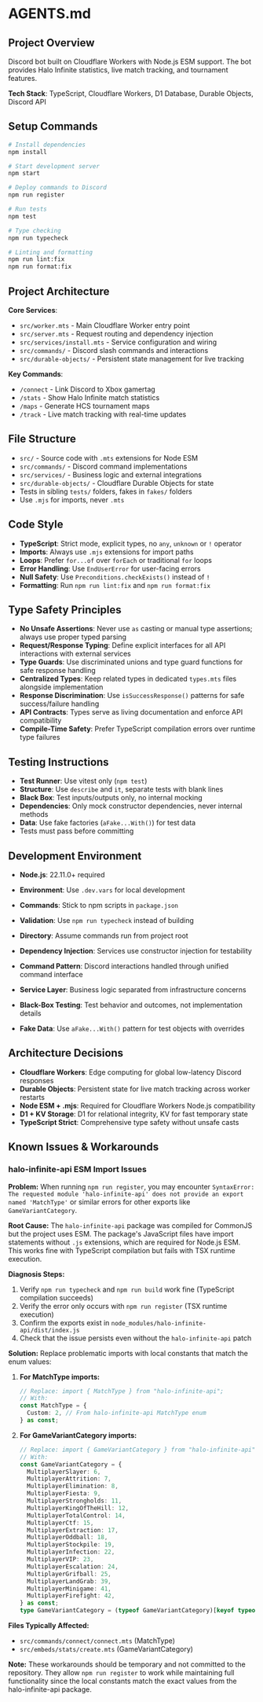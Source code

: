 # AGENTS.md

## Project Overview

Discord bot built on Cloudflare Workers with Node.js ESM support. The bot provides Halo Infinite statistics, live match tracking, and tournament features.

**Tech Stack**: TypeScript, Cloudflare Workers, D1 Database, Durable Objects, Discord API

## Setup Commands

```bash
# Install dependencies
npm install

# Start development server
npm start

# Deploy commands to Discord
npm run register

# Run tests
npm test

# Type checking
npm run typecheck

# Linting and formatting
npm run lint:fix
npm run format:fix
```

## Project Architecture

**Core Services**:

- `src/worker.mts` - Main Cloudflare Worker entry point
- `src/server.mts` - Request routing and dependency injection
- `src/services/install.mts` - Service configuration and wiring
- `src/commands/` - Discord slash commands and interactions
- `src/durable-objects/` - Persistent state management for live tracking

**Key Commands**:

- `/connect` - Link Discord to Xbox gamertag
- `/stats` - Show Halo Infinite match statistics
- `/maps` - Generate HCS tournament maps
- `/track` - Live match tracking with real-time updates

## File Structure

- `src/` - Source code with `.mts` extensions for Node ESM
- `src/commands/` - Discord command implementations
- `src/services/` - Business logic and external integrations
- `src/durable-objects/` - Cloudflare Durable Objects for state
- Tests in sibling `tests/` folders, fakes in `fakes/` folders
- Use `.mjs` for imports, never `.mts`

## Code Style

- **TypeScript**: Strict mode, explicit types, no `any`, `unknown` or `!` operator
- **Imports**: Always use `.mjs` extensions for import paths
- **Loops**: Prefer `for...of` over `forEach` or traditional `for` loops
- **Error Handling**: Use `EndUserError` for user-facing errors
- **Null Safety**: Use `Preconditions.checkExists()` instead of `!`
- **Formatting**: Run `npm run lint:fix` and `npm run format:fix`

## Type Safety Principles

- **No Unsafe Assertions**: Never use `as` casting or manual type assertions; always use proper typed parsing
- **Request/Response Typing**: Define explicit interfaces for all API interactions with external services
- **Type Guards**: Use discriminated unions and type guard functions for safe response handling
- **Centralized Types**: Keep related types in dedicated `types.mts` files alongside implementation
- **Response Discrimination**: Use `isSuccessResponse()` patterns for safe success/failure handling
- **API Contracts**: Types serve as living documentation and enforce API compatibility
- **Compile-Time Safety**: Prefer TypeScript compilation errors over runtime type failures

## Testing Instructions

- **Test Runner**: Use vitest only (`npm test`)
- **Structure**: Use `describe` and `it`, separate tests with blank lines
- **Black Box**: Test inputs/outputs only, no internal mocking
- **Dependencies**: Only mock constructor dependencies, never internal methods
- **Data**: Use fake factories (`aFake...With()`) for test data
- Tests must pass before committing

## Development Environment

- **Node.js**: 22.11.0+ required
- **Environment**: Use `.dev.vars` for local development
- **Commands**: Stick to npm scripts in `package.json`
- **Validation**: Use `npm run typecheck` instead of building
- **Directory**: Assume commands run from project root

- **Dependency Injection**: Services use constructor injection for testability
- **Command Pattern**: Discord interactions handled through unified command interface
- **Service Layer**: Business logic separated from infrastructure concerns
- **Black-Box Testing**: Test behavior and outcomes, not implementation details
- **Fake Data**: Use `aFake...With()` pattern for test objects with overrides

## Architecture Decisions

- **Cloudflare Workers**: Edge computing for global low-latency Discord responses
- **Durable Objects**: Persistent state for live match tracking across worker restarts
- **Node ESM + .mjs**: Required for Cloudflare Workers Node.js compatibility
- **D1 + KV Storage**: D1 for relational integrity, KV for fast temporary state
- **TypeScript Strict**: Comprehensive type safety without unsafe casts

## Known Issues & Workarounds

### halo-infinite-api ESM Import Issues

**Problem:** When running `npm run register`, you may encounter `SyntaxError: The requested module 'halo-infinite-api' does not provide an export named 'MatchType'` or similar errors for other exports like `GameVariantCategory`.

**Root Cause:** The `halo-infinite-api` package was compiled for CommonJS but the project uses ESM. The package's JavaScript files have import statements without `.js` extensions, which are required for Node.js ESM. This works fine with TypeScript compilation but fails with TSX runtime execution.

**Diagnosis Steps:**

1. Verify `npm run typecheck` and `npm run build` work fine (TypeScript compilation succeeds)
2. Verify the error only occurs with `npm run register` (TSX runtime execution)
3. Confirm the exports exist in `node_modules/halo-infinite-api/dist/index.js`
4. Check that the issue persists even without the `halo-infinite-api` patch

**Solution:** Replace problematic imports with local constants that match the enum values:

1. **For MatchType imports:**

   ```typescript
   // Replace: import { MatchType } from "halo-infinite-api";
   // With:
   const MatchType = {
     Custom: 2, // From halo-infinite-api MatchType enum
   } as const;
   ```

2. **For GameVariantCategory imports:**
   ```typescript
   // Replace: import { GameVariantCategory } from "halo-infinite-api";
   // With:
   const GameVariantCategory = {
     MultiplayerSlayer: 6,
     MultiplayerAttrition: 7,
     MultiplayerElimination: 8,
     MultiplayerFiesta: 9,
     MultiplayerStrongholds: 11,
     MultiplayerKingOfTheHill: 12,
     MultiplayerTotalControl: 14,
     MultiplayerCtf: 15,
     MultiplayerExtraction: 17,
     MultiplayerOddball: 18,
     MultiplayerStockpile: 19,
     MultiplayerInfection: 22,
     MultiplayerVIP: 23,
     MultiplayerEscalation: 24,
     MultiplayerGrifball: 25,
     MultiplayerLandGrab: 39,
     MultiplayerMinigame: 41,
     MultiplayerFirefight: 42,
   } as const;
   type GameVariantCategory = (typeof GameVariantCategory)[keyof typeof GameVariantCategory];
   ```

**Files Typically Affected:**

- `src/commands/connect/connect.mts` (MatchType)
- `src/embeds/stats/create.mts` (GameVariantCategory)

**Note:** These workarounds should be temporary and not committed to the repository. They allow `npm run register` to work while maintaining full functionality since the local constants match the exact values from the halo-infinite-api package.
